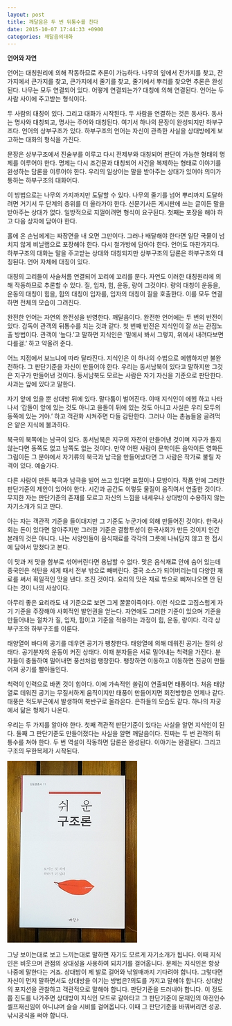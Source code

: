 ```yaml
---
layout: post
title: 깨달음은 두 번 뒤통수를 친다
date: 2015-10-07 17:44:33 +0900
categories: 깨달음의대화
---
```

**언어와 자연**

  


언어는 대칭원리에 의해 작동하므로 추론이 가능하다. 나무의 잎에서 잔가지를 찾고, 잔가지에서 큰가지를 찾고, 큰가지에서 줄기를 찾고, 줄기에서 뿌리를 찾으면 추론은 완성된다. 나무는 모두 연결되어 있다. 어떻게 연결되는가? 대칭에 의해 연결된다. 언어는 두 사람 사이에 주고받는 형식이다. 

  


두 사람의 대칭이 있다. 그리고 대화가 시작된다. 두 사람을 연결하는 것은 동사다. 동사는 명사와 대칭되고, 명사는 주어와 대칭된다. 여기서 하나의 문장이 완성되지만 하부구조다. 언어의 상부구조가 있다. 하부구조의 언어는 자신이 관측한 사실을 상대방에게 보고하는 대화의 형식을 가진다. 

  


문장은 상부구조에서 진술부를 이루고 다시 전제부와 대칭되어 판단이 가능한 형태의 명제를 이루어야 한다. 명제는 다시 조건문과 대칭되어 사건을 복제하는 형태로 이야기를 완성하는 담론을 이루어야 한다. 우리의 일상어는 말을 받아주는 상대가 있어야 의미가 통하는 하부구조의 대화어다. 

  


이 방법으로는 나무의 가지까지만 도달할 수 있다. 나무의 줄기를 넘어 뿌리까지 도달하려면 거기서 두 단계의 층위를 더 올라가야 한다. 신문기사든 게시판에 쓰는 글이든 말을 받아주는 상대가 없다. 일방적으로 지껄이려면 형식이 요구된다. 첫째는 포장을 해야 하고 다음 상자에 담아야 한다.

  


홀에 온 손님에게는 짜장면을 내 오면 그만이다. 그러나 배달해야 한다면 일단 국물이 넘치지 않게 비닐랩으로 포장해야 한다. 다시 철가방에 담아야 한다. 언어도 마찬가지다. 하부구조의 대화는 말을 주고받는 상대와 대칭되지만 상부구조의 담론은 하부구조와 대칭된다. 언어 자체에 대칭이 있다.

  


대칭의 고리들이 사슬처름 연결되어 꼬리에 꼬리를 문다. 자연도 이러한 대칭원리에 의해 작동하므로 추론할 수 있다. 질, 입자, 힘, 운동, 량이 그것이다. 량의 대칭이 운동을, 운동의 대칭이 힘을, 힘의 대칭이 입자를, 입자의 대칭이 질을 호출한다. 이를 모두 연결하면 전체의 모습이 그려진다. 

  


완전한 언어는 자연의 완전성을 반영한다. 깨달음이다. 완전한 언어에는 두 번의 반전이 있다. 감독이 관객의 뒤통수를 치는 것과 같다. 첫 번째 반전은 지식인이 잘 쓰는 관점노출 방법이다. 관객이 ‘높다.’고 말하면 지식인은 ‘밑에서 봐서 그렇지, 위에서 내려다보면 다를걸.’ 하고 약올려 준다.

  


어느 지점에서 보느냐에 따라 달라진다. 지식인은 이 하나의 수법으로 에헴하지만 불완전하다. 그 판단기준을 자신이 만들어야 한다. 우리는 동서남북이 있다고 말하지만 그것은 지구가 만들어낸 것이다. 동서남북도 모르는 사람은 자기 자신을 기준으로 판단한다. 사과는 앞에 있다고 말한다. 

  


자기 앞에 있을 뿐 상대방 뒤에 있다. 말다툼이 벌어진다. 이때 지식인이 에헴 하고 나타나서 ‘갑돌이 앞에 있는 것도 아니고 을돌이 뒤에 있는 것도 아니고 사실은 우리 모두의 동쪽에 있는 거야.’ 하고 객관화 시켜주면 다들 감탄한다. 그러나 이는 촌놈들을 골려먹은 얕은 지식에 불과하다. 

  


북극의 북쪽에는 남극이 있다. 동서남북은 지구의 자전이 만들어낸 것이며 지구가 돌지 않는다면 동쪽도 없고 남쪽도 없는 것이다. 만약 어떤 사람이 문학이든 음악이든 영화든 그림이든 그 분야에서 자기류의 북극과 남극을 만들어냈다면 그 사람은 작가로 불릴 자격이 있다. 예술가다. 

  


다른 사람이 만든 북극과 남극을 빌어 쓰고 있다면 표절이나 모방이다. 작품 안에 그러한 판단기준의 제안이 있어야 한다. 시간과 공간도 이렇듯 물질이 움직여서 연출한 것이다. 무지한 자는 판단기준의 존재를 모르고 자신의 느낌을 내세우나 상대방이 수용하지 않는 자기소개가 되고 만다. 

  


아는 자는 객관적 기준을 들이대지만 그 기준도 누군가에 의해 만들어진 것이다. 한국사회는 돈이 있다면 알아주지만 그러한 기준은 결함투성이 한국사회가 만든 것이지 인간 본래의 것은 아니다. 나는 서양인들이 음식재료를 각각의 그릇에 나눠담지 않고 한 접시에 담아서 망쳤다고 본다. 

  


이 맛과 저 맛을 함부로 섞어버린다면 용납할 수 없다. 맛은 음식재료 안에 숨어 있는데 중국인은 석탄을 세게 때서 전부 밖으로 빼버린다. 결국 소스가 되어버리는데 다양한 재료를 써서 획일적인 맛을 낸다. 조진 것이다. 요리의 맛은 재료 밖으로 삐져나오면 안 된다는 것이 나의 사상이다.

  


아무리 좋은 요리라도 내 기준으로 보면 그게 꿀꿀이죽이다. 이런 식으로 고집스럽게 자기 기준을 주장해야 사회적인 발언권을 얻는다. 자연에도 그러한 기준이 있으며 기준을 만들어내는 절차가 질, 입자, 힘이고 기준을 적용하는 과정이 힘, 운동, 량이다. 각각 상부구조와 하부구조를 이룬다. 

  


태양열이 바다의 공기를 데우면 공기가 팽창한다. 태양열에 의해 데워진 공기는 질의 상태다. 공기분자의 운동이 커진 상태다. 이때 분자들은 서로 밀어내는 척력을 가진다. 분자들이 충돌하여 밀어내면 풍선처럼 팽창한다. 팽창하면 이동하고 이동하면 진공이 만들어져 공기를 빨아들인다.

  


척력이 인력으로 바뀐 것이 힘이다. 이에 가속적인 쏠림이 연출되면 태풍이다. 처음 태양열로 데워진 공기는 무질서하게 움직이지만 태풍이 만들어지면 회전방향은 언제나 같다. 태풍은 적도부근에서 발생하여 북반구로 올라온다. 은하들의 모습도 같다. 하나의 자궁에서 닮은 형제가 나온다. 

  


우리는 두 가지를 알아야 한다. 첫째 객관적 판단기준이 있다는 사실을 알면 지식인이 된다. 둘째 그 판단기준도 만들어졌다는 사실을 알면 깨달음이다. 진짜는 두 번 관객의 뒤통수를 쳐야 한다. 두 번 역설이 작동하면 담론은 완성된다. 이야기는 완결된다. 그리고 구조의 무한복제가 시작된다. 

  



 

<img src="files/attach/images/198/773/627/DSC01488.JPG" alt="DSC01488.JPG" width="300" height="419" /> 

  


그냥 보이는대로 보고 느끼는대로 말하면 자기도 모르게 자기소개가 됩니다. 이때 지식인은 비웃으며 관점의 상대성을 사용하여 되치기를 걸어옵니다. 문제는 지식인은 항상 나중에 말한다는 거죠. 상대방이 제 발로 걸어와 낚일때까지 기다려야 합니다. 그렇다면 자신이 먼저 말하면서도 상대방을 이기는 방법은?의도를 가지고 말해야 합니다. 상대방의 포지션을 관찰하고 객관적으로 말해야 합니다. 판단기준을 드러내야 합니다. 이 정도쯤 진도를 나가주면 상대방이 지식인 모드로 갈아타고 그 판단기준이 문재인의 아전인수 셀프재신임이 아니냐며 슬슬 시비를 걸어옵니다. 이때 그 판단기준을 바꿔버리면 성공. 낚시공식을 써야 합니다.